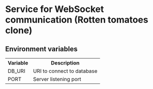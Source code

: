<h1>Service for WebSocket communication (Rotten tomatoes clone)</h1>
<h2>Environment variables</h2>
<table>
<tr>
<th>Variable</th>
<th>Description</th>
</tr>
<tr>
<td>DB_URI</td>
<td>URI to connect to database</td>
</tr>
<tr>
<td>PORT</td>
<td>Server listening port</td>
</tr>
</table>